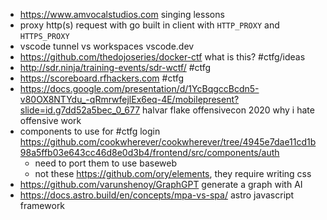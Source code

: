 - https://www.amvocalstudios.com singing lessons
- proxy http(s) request with go built in client with `HTTP_PROXY` and `HTTPS_PROXY`
- vscode tunnel vs workspaces vscode.dev
- https://github.com/thedojoseries/docker-ctf what is this? #ctfg/ideas
- http://sdr.ninja/training-events/sdr-wctf/ #ctfg
- https://scoreboard.rfhackers.com #ctfg
- https://docs.google.com/presentation/d/1YcBqgccBcdn5-v80OX8NTYdu_-qRmrwfejlEx6eq-4E/mobilepresent?slide=id.g7dd52a5bec_0_677 halvar flake offensivecon 2020 why i hate offensive work
- components to use for #ctfg login https://github.com/cookwherever/cookwherever/tree/4945e7dae11cd1b98a5ffb03e643cc46d8e0d3b4/frontend/src/components/auth
	- need to port them to use baseweb
	- not these https://github.com/ory/elements, they require writing css
- https://github.com/varunshenoy/GraphGPT generate a graph with AI
- https://docs.astro.build/en/concepts/mpa-vs-spa/ astro javascript framework